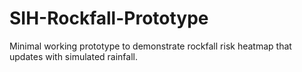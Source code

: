 # SIH-Rockfall-Prototype
Minimal working prototype to demonstrate rockfall risk heatmap that updates with simulated rainfall.

